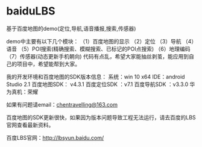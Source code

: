 # baiduLBS
基于百度地图的demo(定位,导航,语音播报,搜索,传感器) 

demo中主要有以下几个模块：
（1）百度地图的显示
（2）定位
（3）导航
（4）语音
（5）POI搜索(精确搜索、模糊搜索、已标记的POI点搜索)
（6）地理编码
（7）传感器(动态更新手机朝向)
代码有点乱，希望大家能抽丝剥茧，能应用到自己的项目中，希望能帮到大家。

我的开发环境和百度地图的SDK版本信息：
系统：win 10 x64
IDE：android Studio 2.1
百度地图SDK： v4.3.1
百度定位SDK ：v7.1
百度导航SDK ：v3.3.0
华为真机：荣耀

如果有问题请email：chentravelling@163.com

百度地图的SDK更新很快，如果因为版本问题导致工程无法运行，请去百度的LBS官网查看最新资料。

百度LBS官网：http://lbsyun.baidu.com/
